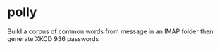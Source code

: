 polly
=====

Build a corpus of common words from message in an IMAP folder then generate XKCD 936 passwords
